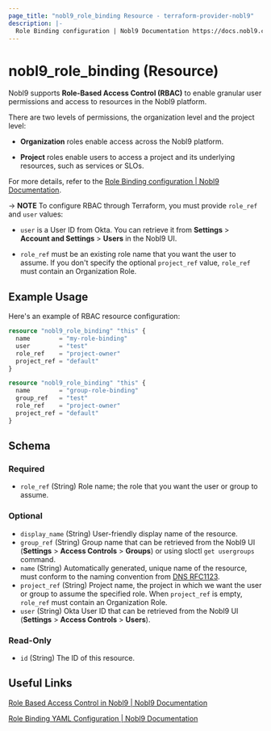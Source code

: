 ```yaml
---
page_title: "nobl9_role_binding Resource - terraform-provider-nobl9"
description: |-
  Role Binding configuration | Nobl9 Documentation https://docs.nobl9.com/yaml-guide#rolebinding
---
```


# nobl9_role_binding (Resource)

Nobl9 supports **Role-Based Access Control (RBAC)** to enable granular user permissions and access to resources in the Nobl9 platform.

There are two levels of permissions, the organization level and the project level:

- **Organization** roles enable access across the Nobl9 platform.

- **Project** roles enable users to access a project and its underlying resources, such as services or SLOs.

For more details, refer to the [Role Binding configuration | Nobl9 Documentation](https://docs.nobl9.com/yaml-guide#rolebinding).

-> **NOTE** To configure RBAC through Terraform, you must provide `role_ref` and `user` values:

- `user` is a User ID from Okta. You can retrieve it from **Settings** > **Account and Settings** > **Users** in the Nobl9 UI.

- `role_ref` must be an existing role name that you want the user to assume. If you don't specify the optional `project_ref` value, `role_ref` must contain an Organization Role.

## Example Usage

Here's an example of RBAC resource configuration:

```terraform
resource "nobl9_role_binding" "this" {
  name        = "my-role-binding"
  user        = "test"
  role_ref    = "project-owner"
  project_ref = "default"
}

resource "nobl9_role_binding" "this" {
  name        = "group-role-binding"
  group_ref   = "test"
  role_ref    = "project-owner"
  project_ref = "default"
}
```

<!-- schema generated by tfplugindocs -->
## Schema

### Required

- `role_ref` (String) Role name; the role that you want the user or group to assume.

### Optional

- `display_name` (String) User-friendly display name of the resource.
- `group_ref` (String) Group name that can be retrieved from the Nobl9 UI (**Settings** > **Access Controls** > **Groups**) or using sloctl `get usergroups` command.
- `name` (String) Automatically generated, unique name of the resource, must conform to the naming convention from [DNS RFC1123](https://kubernetes.io/docs/concepts/overview/working-with-objects/names/#names).
- `project_ref` (String) Project name, the project in which we want the user or group to assume the specified role. When `project_ref` is empty, `role_ref` must contain an Organization Role.
- `user` (String) Okta User ID that can be retrieved from the Nobl9 UI (**Settings** > **Access Controls** > **Users**).

### Read-Only

- `id` (String) The ID of this resource.

## Useful Links

[Role Based Access Control in Nobl9 | Nobl9 Documentation](https://docs.nobl9.com/getting-started/rbac/)

[Role Binding YAML Configuration | Nobl9 Documentation](https://docs.nobl9.com/getting-started/rbac/role-binding-yaml)